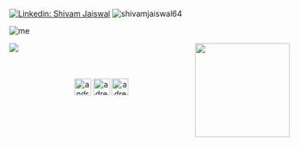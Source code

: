 
[![Linkedin: Shivam Jaiswal](https://img.shields.io/badge/-Shivam_Jaiswal-blue?style=flat-square&logo=Linkedin&logoColor=white&link=https://www.linkedin.com/in/shivamjaiswal64/)](https://www.linkedin.com/in/shivamjaiswal64) <img src="https://komarev.com/ghpvc/?username=shivamjaiswal64&color=yellow" alt="shivamjaiswal64" />
 

![me](https://github.com/shivamjaiswal64/shivamjaiswal64/blob/master/resources/1.jpg?raw=true)

<a href="https://github.com/shivamjaiswal64/">
  <img align="right" height="170em" src="https://github-readme-stats.vercel.app/api?username=shivamjaiswal64&&show_icons=true&title_color=ffffff&icon_color=ffdc40&text_color=ffffff&bg_color=151515">

  <img src = "https://github-readme-stats.vercel.app/api/top-langs/?username=shivamjaiswal64&theme=buefy&layout=compact&title_color=ffffff&bg_color=151515&text_color=FFFEFE">
</a>

<!--
**shivamjaiswal64/shivamjaiswal64** is a ✨ _special_ ✨ repository because its `README.md` (this file) appears on your GitHub profile.

Here are some ideas to get you started:

- 🌱 I’m currently learning  ...
- 🔭 I’m currently working on ...
- 👯 I’m looking to collaborate on ...
- 🤔 I’m looking for help with ...
- 💬 Ask me about ...
- 📫 How to reach me: ...
- 😄 Pronouns: ...
- ⚡ Fun fact: ...

-->

<br>

<br>

<br>

<p align="center">
  <a href="https://www.linkedin.com/in/shivamjaiswal64/" target="blank"><img align="center" src="https://cdn.jsdelivr.net/npm/simple-icons@3.0.1/icons/linkedin.svg" alt="andreas-karabetian" height="30" width="30" /></a>
  <a href="https://www.facebook.com/shivamjaiswal64" target="blank"><img align="center" src="https://cdn.jsdelivr.net/npm/simple-icons@3.0.1/icons/facebook.svg" alt="adreas.karabetian" height="30" width="30" /></a>
  <a href="https://twitter.com/shivamjaiswal64/" target="blank"><img align="center" src="https://cdn.jsdelivr.net/npm/simple-icons@3.0.1/icons/twitter.svg" alt="adreaskar" height="30" width="30" /></a>
  <!-- <a href="https://mega.nz/file/gR4D0aTL#6pGE_j2RlNpFiLDK2r0-Ff1UvtfCBx2OAKHZbsF8rsM" target="blank"><img align="center" src="https://cdn.jsdelivr.net/npm/simple-icons@3.0.1/icons/about-dot-me.svg" alt="adreaskar" height="30" width="30" /></a> -->
</p>

